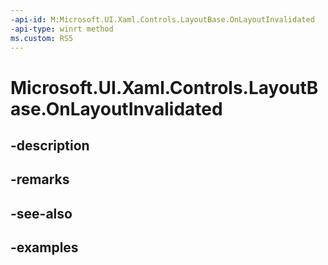 ```yaml
---
-api-id: M:Microsoft.UI.Xaml.Controls.LayoutBase.OnLayoutInvalidated
-api-type: winrt method
ms.custom: RS5
---
```


<!-- Method syntax.
protected void LayoutBase.OnLayoutInvalidated()
-->

# Microsoft.UI.Xaml.Controls.LayoutBase.OnLayoutInvalidated

## -description

## -remarks

## -see-also

## -examples

